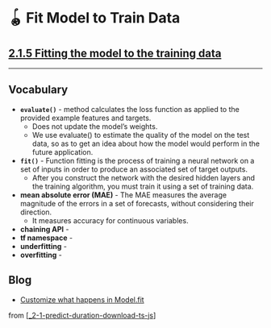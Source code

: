 # 🪀 Fit Model to Train Data

## [**2.1.5** Fitting the model to the training data](https://livebook.manning.com/book/deep-learning-with-javascript/chapter-2/63)

---

## **Vocabulary**

- **`evaluate()`** - method calculates the loss function as applied to the provided example features and targets.
  - Does not update the model’s weights.
  - We use evaluate() to estimate the quality of the model on the test data, so as to get an idea about how the model would perform in the future application.
- **`fit()`** - Function fitting is the process of training a neural network on a set of inputs in order to produce an associated set of target outputs.
  - After you construct the network with the desired hidden layers and the training algorithm, you must train it using a set of training data.
- **mean absolute error (MAE)** - The MAE measures the average magnitude of the errors in a set of forecasts, without considering their direction.
  - It measures accuracy for continuous variables.
- **chaining API** -
- **tf namespace** -
- **underfitting** -
- **overfitting** -

## **Blog**

- [Customize what happens in Model.fit](https://www.tensorflow.org/guide/keras/customizing_what_happens_in_fit)

from [[_2-1-predict-duration-download-ts-js]]

[//begin]: # "Autogenerated link references for markdown compatibility"
[_2-1-predict-duration-download-ts-js]: _2-1-predict-duration-download-ts-js.md "🪀 Predict TF.js Download"
[//end]: # "Autogenerated link references"
